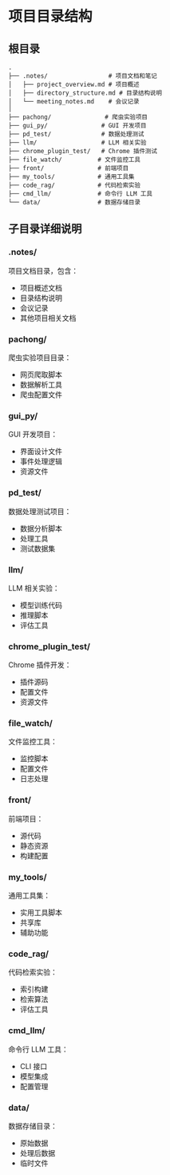 # 项目目录结构

## 根目录
```
.
├── .notes/                 # 项目文档和笔记
│   ├── project_overview.md # 项目概述
│   ├── directory_structure.md # 目录结构说明
│   └── meeting_notes.md    # 会议记录
│
├── pachong/               # 爬虫实验项目
├── gui_py/               # GUI 开发项目
├── pd_test/              # 数据处理测试
├── llm/                  # LLM 相关实验
├── chrome_plugin_test/   # Chrome 插件测试
├── file_watch/          # 文件监控工具
├── front/               # 前端项目
├── my_tools/            # 通用工具集
├── code_rag/            # 代码检索实验
├── cmd_llm/             # 命令行 LLM 工具
└── data/                # 数据存储目录
```

## 子目录详细说明

### .notes/
项目文档目录，包含：
- 项目概述文档
- 目录结构说明
- 会议记录
- 其他项目相关文档

### pachong/
爬虫实验项目目录：
- 网页爬取脚本
- 数据解析工具
- 爬虫配置文件

### gui_py/
GUI 开发项目：
- 界面设计文件
- 事件处理逻辑
- 资源文件

### pd_test/
数据处理测试项目：
- 数据分析脚本
- 处理工具
- 测试数据集

### llm/
LLM 相关实验：
- 模型训练代码
- 推理脚本
- 评估工具

### chrome_plugin_test/
Chrome 插件开发：
- 插件源码
- 配置文件
- 资源文件

### file_watch/
文件监控工具：
- 监控脚本
- 配置文件
- 日志处理

### front/
前端项目：
- 源代码
- 静态资源
- 构建配置

### my_tools/
通用工具集：
- 实用工具脚本
- 共享库
- 辅助功能

### code_rag/
代码检索实验：
- 索引构建
- 检索算法
- 评估工具

### cmd_llm/
命令行 LLM 工具：
- CLI 接口
- 模型集成
- 配置管理

### data/
数据存储目录：
- 原始数据
- 处理后数据
- 临时文件 